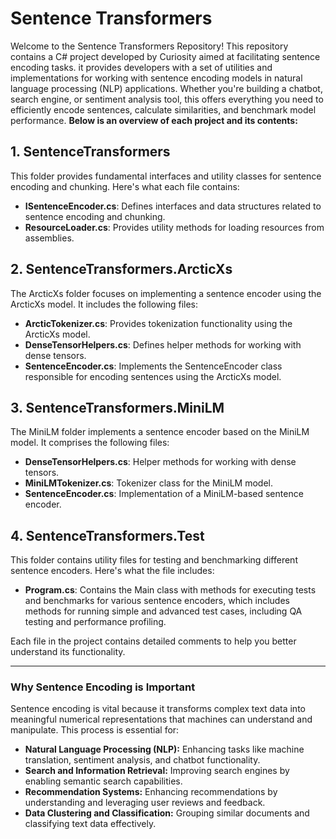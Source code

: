 # Sentence Transformers

Welcome to the Sentence Transformers Repository! This repository contains a C# project developed by Curiosity aimed at facilitating sentence encoding tasks.
it provides developers with a set of utilities and implementations for working with sentence encoding models in natural language processing (NLP) applications.
Whether you're building a chatbot, search engine, or sentiment analysis tool, this offers everything you need to efficiently encode sentences, calculate similarities, and benchmark model performance. **Below is an overview of each project and its contents:**

## 1. SentenceTransformers

This folder provides fundamental interfaces and utility classes for sentence encoding and chunking. Here's what each file contains:

- **ISentenceEncoder.cs**: Defines interfaces and data structures related to sentence encoding and chunking.
- **ResourceLoader.cs**: Provides utility methods for loading resources from assemblies.

## 2. SentenceTransformers.ArcticXs

The ArcticXs folder focuses on implementing a sentence encoder using the ArcticXs model. It includes the following files:

- **ArcticTokenizer.cs**: Provides tokenization functionality using the ArcticXs model.
- **DenseTensorHelpers.cs**: Defines helper methods for working with dense tensors.
- **SentenceEncoder.cs**: Implements the SentenceEncoder class responsible for encoding sentences using the ArcticXs model.

## 3. SentenceTransformers.MiniLM

The MiniLM folder implements a sentence encoder based on the MiniLM model. It comprises the following files:

- **DenseTensorHelpers.cs**: Helper methods for working with dense tensors.
- **MiniLMTokenizer.cs**: Tokenizer class for the MiniLM model.
- **SentenceEncoder.cs**: Implementation of a MiniLM-based sentence encoder.

## 4. SentenceTransformers.Test

This folder contains utility files for testing and benchmarking different sentence encoders. Here's what the file includes:

- **Program.cs**: Contains the Main class with methods for executing tests and benchmarks for various sentence encoders, which includes methods for running simple and advanced test cases, including QA testing and performance profiling.

Each file in the project contains detailed comments to help you better understand its functionality.

---

### Why Sentence Encoding is Important

Sentence encoding is vital because it transforms complex text data into meaningful numerical representations that machines can understand and manipulate. This process is essential for:

- **Natural Language Processing (NLP):** Enhancing tasks like machine translation, sentiment analysis, and chatbot functionality.
- **Search and Information Retrieval:** Improving search engines by enabling semantic search capabilities.
- **Recommendation Systems:** Enhancing recommendations by understanding and leveraging user reviews and feedback.
- **Data Clustering and Classification:** Grouping similar documents and classifying text data effectively.
